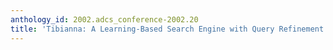 ```yaml
---
anthology_id: 2002.adcs_conference-2002.20
title: 'Tibianna: A Learning-Based Search Engine with Query Refinement'
---
```

